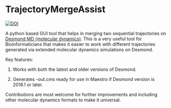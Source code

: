 # TrajectoryMergeAssist

[![DOI](https://zenodo.org/badge/DOI/10.5281/zenodo.1242976.svg)](https://doi.org/10.5281/zenodo.1242976)

A python based GUI tool that helps in merging two sequential trajectories on [Desmond MD (molecular dynamics)](http://www.deshawresearch.com/resources_desmond.html). This is a very useful tool for Bioinformaticians that makes it easier to work with different trajectories generated via extended molecular dynamics simulations on Desmond.

Key features:

1. Works with both the latest and older versions of Desmond.

2. Generates -out.cms ready for use in Maestro if Desmond version is 2018.1 or later.

Contributions are most welcome for further improvements and including other molecular dynamics formats to make it universal.
